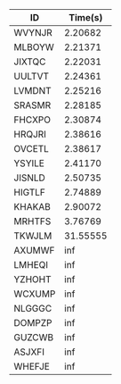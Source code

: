 |ID|Time(s)|
|-|-|
|WVYNJR|2.20682|
|MLBOYW|2.21371|
|JIXTQC|2.22031|
|UULTVT|2.24361|
|LVMDNT|2.25216|
|SRASMR|2.28185|
|FHCXPO|2.30874|
|HRQJRI|2.38616|
|OVCETL|2.38617|
|YSYILE|2.41170|
|JISNLD|2.50735|
|HIGTLF|2.74889|
|KHAKAB|2.90072|
|MRHTFS|3.76769|
|TKWJLM|31.55555|
|AXUMWF|inf|
|LMHEQI|inf|
|YZHOHT|inf|
|WCXUMP|inf|
|NLGGGC|inf|
|DOMPZP|inf|
|GUZCWB|inf|
|ASJXFI|inf|
|WHEFJE|inf|
